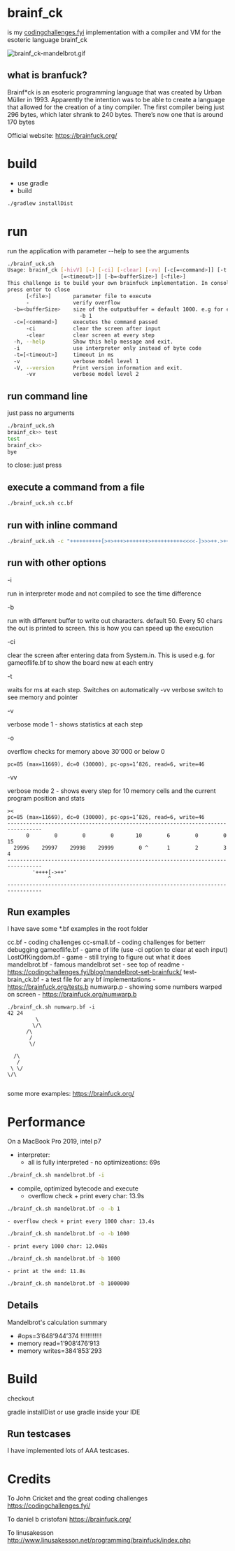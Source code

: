 # brainf_ck
is my [codingchallenges.fyi](https://codingchallenges.fyi/challenges/challenge-brainfuck) implementation with a compiler and VM for the esoteric language brainf_ck 

![brainf_ck-mandelbrot.gif](docu%2Fbrainf_ck-mandelbrot.gif)

## what is branfuck?

Brainf*ck is an esoteric programming language that was created by Urban Müller in 1993. Apparently the intention was to be able to create a language that allowed for the creation of a tiny compiler. The first compiler being just 296 bytes, which later shrank to 240 bytes. There’s now one that is around 170 bytes

Official website: https://brainfuck.org/

# build

- use gradle
- build

```bash
./gradlew installDist
```

# run

run the application with parameter --help to see the arguments

```bash
./brainf_uck.sh
Usage: brainf_ck [-hivV] [-] [-ci] [-clear] [-vv] [-c[=<command>]] [-t
                 [=<timeout>]] [-b=<bufferSize>] [<file>]
This challenge is to build your own brainfuck implementation. In console mode,
press enter to close
      [<file>]       parameter file to execute
      -              verify overflow
  -b=<bufferSize>    size of the outputbuffer = default 1000. e.g for each use
                       -b 1
  -c=[<command>]     executes the command passed
      -ci            clear the screen after input
      -clear         clear screen at every step
  -h, --help         Show this help message and exit.
  -i                 use interpreter only instead of byte code
  -t=[<timeout>]     timeout in ms
  -v                 verbose model level 1
  -V, --version      Print version information and exit.
      -vv            verbose model level 2
```

## run command line

just pass no arguments

```bash
./brainf_uck.sh
brainf_ck>> test
test
brainf_ck>> 
bye

```

to close: just press <enter>

## execute a command from a file

```bash
./brainf_uck.sh cc.bf
```

## run with inline command

```bash
./brainf_uck.sh -c "++++++++++[>+>+++>+++++++>++++++++++<<<<-]>>>++.>+++++.<<<."
```

## run with other options

-i

run in interpreter mode and not compiled to see the time difference

-b <number>

run with different buffer to write out characters. default 50.  Every 50 chars the out is printed to screen.
this is how you can speed up the execution

-ci

clear the screen after entering data from System.in. This is used e.g. for gameoflife.bf to show the board new at each entry

-t <number>

waits for <number> ms at each step. Switches on automatically -vv verbose switch to see memory and pointer

-v

verbose mode 1 - shows statistics at each step

-o 

overflow checks for memory above 30'000 or below 0

```log
pc=85 (max=11669), dc=0 (30000), pc-ops=1’826, read=6, write=46
```

-vv

verbose mode 2 - shows every step for 10 memory cells and the current program position and stats

```log
><
pc=85 (max=11669), dc=0 (30000), pc-ops=1’826, read=6, write=46
---------------------------------------------------------------------------------
      0        0        0        0       10        6        0        0       15  
  29996    29997    29998    29999        0 ^      1        2        3        4  
---------------------------------------------------------------------------------
        '++++[->++'
             ^    
---------------------------------------------------------------------------------

```

## Run examples

I have save some *.bf examples in the root folder

cc.bf - coding challenges
cc-small.bf - coding challenges for betterr debugging
gameoflife.bf - game of life (use -ci option to clear at each input)
LostOfKingdom.bf - game - still trying to figure out what it does
mandelbrot.bf - famous mandelbrot set - see top of readme - https://codingchallenges.fyi/blog/mandelbrot-set-brainfuck/
test-brain_ck.bf - a test file for any bf implementations - https://brainfuck.org/tests.b
numwarp.p - showing some numbers warped on screen - https://brainfuck.org/numwarp.b

```log
./brainf_ck.sh numwarp.bf -i
42 24    
         \
        \/\
      /\   
       / 
       \/
       
  /\   
   / 
 \ \/
\/\
   
```

some more examples: https://brainfuck.org/

# Performance

On a MacBook Pro 2019, intel p7

- interpreter:
  - all is fully interpreted - no optimizeations: 69s

```bash
./brainf_ck.sh mandelbrot.bf -i
```

- compile, optimized bytecode and execute
    - overflow check + print every char: 13.9s
```bash
./brainf_ck.sh mandelbrot.bf -o -b 1
```

    - overflow check + print every 1000 char: 13.4s
```bash
./brainf_ck.sh mandelbrot.bf -o -b 1000
```

    - print every 1000 char: 12.048s
```bash
./brainf_ck.sh mandelbrot.bf -b 1000
```

    - print at the end: 11.8s
```bash
./brainf_ck.sh mandelbrot.bf -b 1000000
```

## Details

Mandelbrot's calculation summary
 - #ops=3’648’944’374  !!!!!!!!!!!!
 - memory read=1’908’476’913
 - memory writes=384’853’293



# Build

checkout

gradle installDist or use gradle inside your IDE


## Run testcases

I have implemented lots of AAA testcases.

# Credits

To John Cricket and the great coding challenges
https://codingchallenges.fyi/

To daniel b cristofani
https://brainfuck.org/

To linusakesson
http://www.linusakesson.net/programming/brainfuck/index.php

